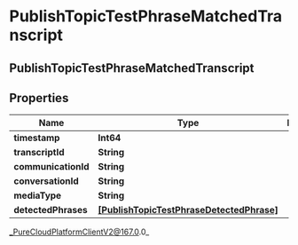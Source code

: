 # PublishTopicTestPhraseMatchedTranscript

## PublishTopicTestPhraseMatchedTranscript

## Properties

|Name | Type | Description | Notes|
|------------ | ------------- | ------------- | -------------|
| **timestamp** | **Int64** |  | [optional] |
| **transcriptId** | **String** |  | [optional] |
| **communicationId** | **String** |  | [optional] |
| **conversationId** | **String** |  | [optional] |
| **mediaType** | **String** |  | [optional] |
| **detectedPhrases** | [**[PublishTopicTestPhraseDetectedPhrase]**]([PublishTopicTestPhraseDetectedPhrase]) |  | [optional] |



_PureCloudPlatformClientV2@167.0.0_
